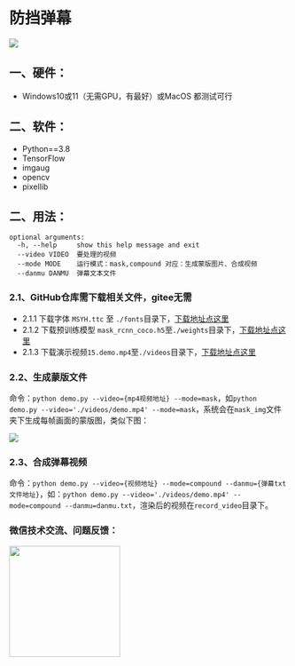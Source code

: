 # 防挡弹幕

![](https://enpei-md.oss-cn-hangzhou.aliyuncs.com/img20220305210006.png?x-oss-process=style/wp)





## 一、硬件：

* Windows10或11（无需GPU，有最好）或MacOS 都测试可行

## 二、软件：

* Python==3.8
* TensorFlow
* imgaug
* opencv 
* pixellib

## 二、用法：

```
optional arguments:
  -h, --help     show this help message and exit
  --video VIDEO  要处理的视频
  --mode MODE    运行模式：mask,compound 对应：生成蒙版图片、合成视频
  --danmu DANMU  弹幕文本文件
```



### 2.1、GitHub仓库需下载相关文件，gitee无需

* 2.1.1 下载字体 `MSYH.ttc` 至 `./fonts`目录下，[下载地址点这里](https://github.com/enpeizhao/CVprojects/releases/tag/font)
* 2.1.2 下载预训练模型 `mask_rcnn_coco.h5`至`./weights`目录下，[下载地址点这里](https://github.com/enpeizhao/CVprojects/releases/tag/Models)
* 2.1.3 下载演示视频`15.demo.mp4`至`./videos`目录下，[下载地址点这里](https://github.com/enpeizhao/CVprojects/releases/tag/media)

### 2.2、生成蒙版文件

命令：`python demo.py --video={mp4视频地址} --mode=mask`，如`python demo.py --video='./videos/demo.mp4' --mode=mask`，系统会在`mask_img`文件夹下生成每帧画面的蒙版图，类似下图：

![](https://enpei-md.oss-cn-hangzhou.aliyuncs.com/img20220305210903.png?x-oss-process=style/wp)



### 2.3、合成弹幕视频

命令：`python demo.py --video={视频地址} --mode=compound --danmu={弹幕txt文件地址}`，如：`python demo.py --video='./videos/demo.mp4' --mode=compound --danmu=danmu.txt`，渲染后的视频在`record_video`目录下。



### 

### 微信技术交流、问题反馈：

<img src="https://enpei-md.oss-cn-hangzhou.aliyuncs.com/imgIMG_5862.JPG?x-oss-process=style/wp" style="width:200px;" />

